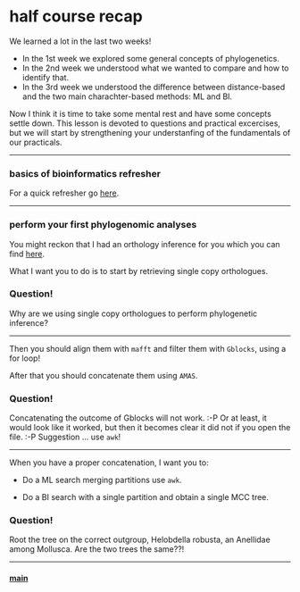 # half course recap

We learned a lot in the last two weeks!

- In the 1st week we explored some general concepts of phylogenetics.
- In the 2nd week we understood what we wanted to compare and how to identify that.
- In the 3rd week we understood the difference between distance-based and the two main charachter-based methods: ML and BI.

Now I think it is time to take some mental rest and have some concepts settle down. This lesson is devoted to questions and practical excercises, but we will start by strengthening your understanfing of the fundamentals of our practicals.

---

### basics of bioinformatics refresher

For a quick refresher go [here](https://github.com/for-giobbe/MP25/blob/main/practicals/refresher.md).

---

### perform your first phylogenomic analyses

You might reckon that I had an orthology inference for you which you can find [here](https://github.com/for-giobbe/MP25/blob/main/data/OrthoFinder.zip).

What I want you to do is to start by retrieving single copy orthologues.

### Question!
Why are we using single copy orthologues to perform phylogenetic inference?

---

Then you should align them with ```mafft``` and filter them with ```Gblocks```, using a for loop!

After that you should concatenate them using ```AMAS```. 

### Question!
Concatenating the outcome of Gblocks will not work. :-P Or at least, it would look like it worked, but then it becomes clear it did not if you open the file. :-P Suggestion ... use ```awk```!

---

When you have a proper concatenation, I want you to:

- Do a ML search merging partitions use ```awk```.

- Do a BI search with a single partition and obtain a single MCC tree.

### Question!
Root the tree on the correct outgroup, Helobdella robusta, an Anellidae among Mollusca. Are the two trees the same??!

---

#### [main](https://github.com/for-giobbe/MP25)